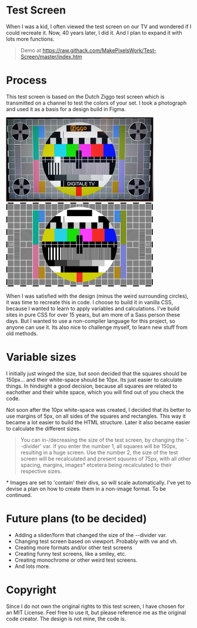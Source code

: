# Test Screen

When I was a kid, I often viewed the test screen on our TV and wondered if I could recreate it. Now, 40 years later, I did it. And I plan to expand it with lots more functions.

> Demo at https://raw.githack.com/MakePixelsWork/Test-Screen/master/index.htm

# Process
This test screen is based on the Dutch Ziggo test screen which is transmitted on a channel to test the colors of your set. I took a photograph and used it as a basis for a design build in Figma.

<img src="images/readme/test-screen-on-tv.png" width="400">&nbsp;&nbsp;&nbsp;&nbsp;&nbsp;&nbsp;<img src="images/readme/test-screen-in-figma.png" width="400">

When I was satisfied with the design (minus the weird surrounding circles), it was time to recreate this in code. I choose to build it in vanilla CSS, because I wanted to learn to apply variables and calculations. I've build sites in pure CSS for over 15 years, but am more of a Sass person these days. But I wanted to use a non-compiler language for this project, so anyone can use it. Its also nice to challenge myself, to learn new stuff from old methods.

# Variable sizes
I initially just winged the size, but soon decided that the squares should be 150px... and their white-space should be 10px. Its just easier to calculate things. In hindsight a good decision, because all squares are related to eachother and their white space, which you will find out of you check the code.

Not soon after the 10px white-space was created, I decided that its better to use margins of 5px, on all sides of the squares and rectangles. This way it became a lot easier to build the HTML structure. Later it also became easier to calculate the different sizes.

> You can in-/decreasing the size of the test screen, by changing the '--divider' var. If you enter the number 1, all squares will be 150px, resulting in a huge screen. Use the number 2, the size of the test screen will be recalculated and present squures of 75px, with all other spacing, margins, images* etcetera being recalculated to their respective sizes.

\* Images are set to 'contain' their divs, so will scale automatically. I've yet to devise a plan on how to create them in a non-image format. To be continued.

# Future plans (to be decided)
- Adding a slider/form that changed the size of the --divider var.
- Changing test screen based on viewport. Probably with vw and vh.
- Creating more formats and/or other test screens
- Creating funny test screens, like a smiley, etc.
- Creating monochrome or other weird test screens.
- And lots more.

# Copyright
Since I do not own the original rights to this test screen, I have chosen for an MIT License. Feel free to use it, but please reference me as the original code creator. The design is not mine, the code is.
